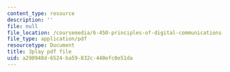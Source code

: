 ```yaml
---
content_type: resource
description: ''
file: null
file_location: /coursemedia/6-450-principles-of-digital-communications-i-fall-2006/a290948d6524ba59832c440efc0e51da_DnQruAbpusc.pdf
file_type: application/pdf
resourcetype: Document
title: 3play pdf file
uid: a290948d-6524-ba59-832c-440efc0e51da
---
```

